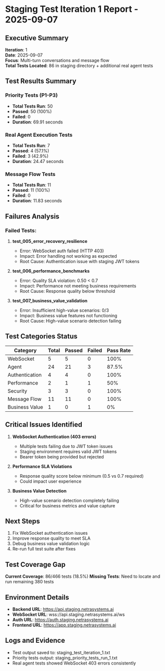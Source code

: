 # Staging Test Iteration 1 Report - 2025-09-07

## Executive Summary
**Iteration**: 1  
**Date**: 2025-09-07  
**Focus**: Multi-turn conversations and message flow  
**Total Tests Located**: 86 in staging directory + additional real agent tests

## Test Results Summary

### Priority Tests (P1-P3)
- **Total Tests Run**: 50
- **Passed**: 50 (100%)
- **Failed**: 0
- **Duration**: 69.91 seconds

### Real Agent Execution Tests
- **Total Tests Run**: 7
- **Passed**: 4 (57.1%)
- **Failed**: 3 (42.9%)
- **Duration**: 24.47 seconds

### Message Flow Tests
- **Total Tests Run**: 11
- **Passed**: 11 (100%)
- **Failed**: 0
- **Duration**: 11.83 seconds

## Failures Analysis

### Failed Tests:
1. **test_005_error_recovery_resilience**
   - Error: WebSocket auth failed (HTTP 403)
   - Impact: Error handling not working as expected
   - Root Cause: Authentication issue with staging JWT tokens

2. **test_006_performance_benchmarks**
   - Error: Quality SLA violation: 0.50 < 0.7
   - Impact: Performance not meeting business requirements
   - Root Cause: Response quality below threshold

3. **test_007_business_value_validation**
   - Error: Insufficient high-value scenarios: 0/3
   - Impact: Business value features not functioning
   - Root Cause: High-value scenario detection failing

## Test Categories Status

| Category | Total | Passed | Failed | Pass Rate |
|----------|-------|--------|--------|-----------|
| WebSocket | 5 | 5 | 0 | 100% |
| Agent | 24 | 21 | 3 | 87.5% |
| Authentication | 4 | 4 | 0 | 100% |
| Performance | 2 | 1 | 1 | 50% |
| Security | 3 | 3 | 0 | 100% |
| Message Flow | 11 | 11 | 0 | 100% |
| Business Value | 1 | 0 | 1 | 0% |

## Critical Issues Identified

1. **WebSocket Authentication (403 errors)**
   - Multiple tests failing due to JWT token issues
   - Staging environment requires valid JWT tokens
   - Bearer token being provided but rejected

2. **Performance SLA Violations**
   - Response quality score below minimum (0.5 vs 0.7 required)
   - Could impact user experience

3. **Business Value Detection**
   - High-value scenario detection completely failing
   - Critical for business metrics and value capture

## Next Steps

1. Fix WebSocket authentication issues
2. Improve response quality to meet SLA
3. Debug business value validation logic
4. Re-run full test suite after fixes

## Test Coverage Gap

**Current Coverage**: 86/466 tests (18.5%)
**Missing Tests**: Need to locate and run remaining 380 tests

## Environment Details
- **Backend URL**: https://api.staging.netrasystems.ai
- **WebSocket URL**: wss://api.staging.netrasystems.ai/ws
- **Auth URL**: https://auth.staging.netrasystems.ai
- **Frontend URL**: https://app.staging.netrasystems.ai

## Logs and Evidence
- Test output saved to: staging_test_iteration_1.txt
- Priority tests output: staging_priority_tests_run_1.txt
- Real agent tests showed WebSocket 403 errors consistently